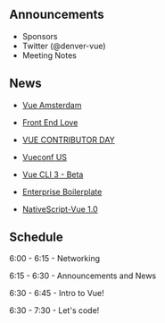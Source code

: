 ## Announcements
* Sponsors
* Twitter (@denver-vue)
* Meeting Notes

## News
* [Vue Amsterdam](http://www.vuejs.amsterdam/)

* [Front End Love](http://www.frontenddeveloperlove.com/)

* [VUE CONTRIBUTOR DAY](https://www.contributordays.com/contributor-days/vue?utm_content=bufferaa871&utm_medium=social&utm_source=twitter.com&utm_campaign=buffer)

* [Vueconf US](http://us.vuejs.org/)

* [Vue CLI 3 - Beta](https://github.com/vuejs/vue-cli)

* [Enterprise Boilerplate](https://github.com/chrisvfritz/vue-enterprise-boilerplate?utm_campaign=Revue%20newsletter&utm_medium=Newsletter&utm_source=Vue.js%20Feed)

* [NativeScript-Vue 1.0](https://www.nativescript.org/blog/announcing-nativescript-vue-1.0?utm_content=bufferc596e&utm_medium=social&utm_source=twitter.com&utm_campaign=buffer)

## Schedule
6:00 - 6:15 - Networking

6:15 - 6:30 - Announcements and News

6:30 - 6:45 - Intro to Vue!

6:30 - 7:30 - Let's code!
